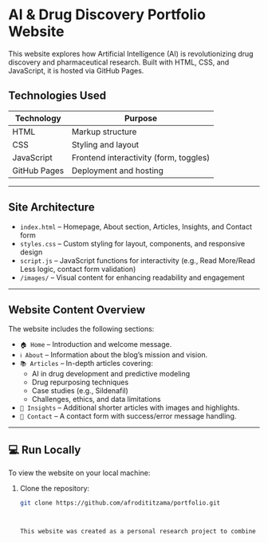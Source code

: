 # AI & Drug Discovery Portfolio Website

This website explores how Artificial Intelligence (AI) is revolutionizing drug discovery and pharmaceutical research. Built with HTML, CSS, and JavaScript, it is hosted via GitHub Pages.

##  Technologies Used

| Technology     | Purpose                                   |
|----------------|-------------------------------------------|
| HTML           | Markup structure                          |
| CSS            | Styling and layout                        |
| JavaScript     | Frontend interactivity (form, toggles)    |
| GitHub Pages   | Deployment and hosting                    |

---

##  Site Architecture

- `index.html` – Homepage, About section, Articles, Insights, and Contact form  
- `styles.css` – Custom styling for layout, components, and responsive design  
- `script.js` – JavaScript functions for interactivity (e.g., Read More/Read Less logic, contact form validation)  
- `/images/` – Visual content for enhancing readability and engagement

---
## Website Content Overview

The website includes the following sections:

- `🏠 Home` – Introduction and welcome message.
- `ℹ️ About` – Information about the blog’s mission and vision.
- `📚 Articles` – In-depth articles covering:
  - AI in drug development and predictive modeling
  - Drug repurposing techniques
  - Case studies (e.g., Sildenafil)
  - Challenges, ethics, and data limitations
- `📰 Insights` – Additional shorter articles with images and highlights.
- `📨 Contact` – A contact form with success/error message handling.

---


## 💻 Run Locally

To view the website on your local machine:

1. Clone the repository:
   ```bash
   git clone https://github.com/afrodititzama/portfolio.git



   This website was created as a personal research project to combine biomedical science with artificial intelligence in an accessible and educational format.
